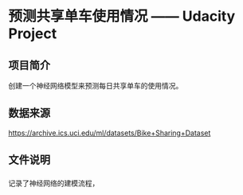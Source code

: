 # 预测共享单车使用情况 —— Udacity Project

## 项目简介
创建一个神经网络模型来预测每日共享单车的使用情况。

## 数据来源
https://archive.ics.uci.edu/ml/datasets/Bike+Sharing+Dataset

## 文件说明
###
记录了神经网络的建模流程，
